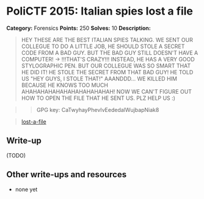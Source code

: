 # PoliCTF 2015: Italian spies lost a file

**Category:** Forensics
**Points:** 250
**Solves:** 10
**Description:**

> HEY THESE ARE THE BEST ITALIAN SPIES TALKING. WE SENT OUR COLLEGUE TO DO A LITTLE JOB, HE SHOULD STOLE A SECRET CODE FROM A BAD GUY. BUT THE BAD GUY STILL DOESN'T HAVE A COMPUTER! -> !!!THAT'S CRAZY!!! INSTEAD, HE HAS A VERY GOOD STYLOGRAPHIC PEN. BUT OUR COLLEGUE WAS SO SMART THAT HE DID IT! HE STOLE THE SECRET FROM THAT BAD GUY! HE TOLD US "HEY GUYS, I STOLE THAT!" AAANDDD... WE KILLED HIM BECAUSE HE KNOWS TOO MUCH AHAHAHAHAHAHAHAHAHAHAHAH! NOW WE CAN'T FIGURE OUT HOW TO OPEN THE FILE THAT HE SENT US. PLZ HELP US :)

>> GPG key: CaTwyhayPhevIvEededalWujbapNiak8

> [lost-a-file](lost-a-file_0355e3a84b5cfdd1e66a8d2f84ce6301.tar.gz.gpg)

## Write-up

(TODO)

## Other write-ups and resources

* none yet

